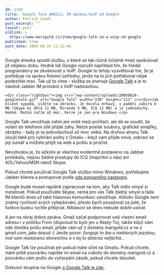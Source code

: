 ```yaml
---
ID: 1789
title: 'Google Talk &#8211; IM a&nbsp;VoIP od Google'
author: Patrick Zandl
post_excerpt: ""
layout: post
oldlink: >
  https://www.marigold.cz/item/google-talk-im-a-voip-od-google
published: true
post_date: 2005-08-24 11:12:46
---
```

<p>Google dneska spustil službu, o které se tak různě (včetně mne) spekuloval již nějakou dobu. Hodně lidí Google rozrušil například tím, že hledal programátory se zkušeností s VoIP. Google to tehdy vysvětloval tím, že je potřebuje na správu firemní ústředny, jenže na to jich potřeboval nějak podezřele moc. Tak už to víme - služba se jmenuje <a href="http://www.google.com/talk/">Google Talk</a> a je to vlastně Jabber IM protokol s VoIP nadstavbou. </p>

	<div class="rightbox"><img src="/wp-content/uploads/20050824-googletalk.gif" alt="Google Talk" width="230" height="211" /></div>Jak klient vypadá, vidíte na obrázku. Je docela mrňavý, v paměti zabírá 6 MB (Skype mi dělá 11 MB, Miranda 5 MB, ICQ 12 MB) a je jednoduchý. Hodně. Možná zatím až moc. Verze je jen pro Windows.</p>

<p>Google Talk umožňuje zatím jen volat mezi počítači, ale dá se soudit, že volání do telefonní sítě přijde záhy. Nelze posílat soubory, grafické smajlíky, obrázky - tady je ta jednoduchost až moc velká. Na druhou stranu Talk slouží také pro vybírání pošty z Gmailu - když vám přijde nová, zobrazí se její sumář a můžete přejít na web a poštu si pročíst. </p>

<p>Nevýhodou je, že ačkoliv je všechno evidentně postaveno na Jabber protokolu, nejsou žádné prostupy do ICQ (majoritní u nás) ani AOL/Yahoo/MSN natož Skype.  </p>

<p>Pokud chcete používat Google Talk službu mimo Windows, potřebujete Jabber klienta a postupovat podle <a href="http://n3ldan.info/blog/?p=45">zde popsaného nastavení</a>. </p>

<p>Google bude muset rapidně zapracovat na tom, aby Talk mělo smysl si instalovat. Pokud používáte Skype, nemá pro vás Talk žádný smysl a řada IM klientů dnes už také hlasovou komunikaci umožňuje. Ačkoliv Google není známý rychlostí svých vylepšování, přesto bych považoval za jisté, že funkce budou rychle přibývat. Niklasovi se dnes nebude dobře usínat. </p>

<p>A jen na okraj dobrá zpráva. Gmail začal podporovat vaši vlastní email adresu i v políčku From (doposud to bylo jen u Reply-To), takže když vám ode dneška pošlu email, přijde vám už z domény marigold.cz a ne z gmail.com, jako dosud :) Jenže pozor: <em>funguje to iba u niektorých jazykou, mal som nastavenú slovenčinu a v tej to doteraz nefachá...</em></p>

<p>Google Talk lze používat jen pokud máte účet na Gmailu. Pokud chcete, mám ještě pozvánku napište mi email na cokoliv do domény marigold.cz a pozvánku vám pošlu do vyčerpání zásob, pokud chcete zkoušet.
</p>

<p>Diskusní skupina na Google <a href="http://groups.google.com/group/google-talk-open">o Google Talk je zde.</a></p>
